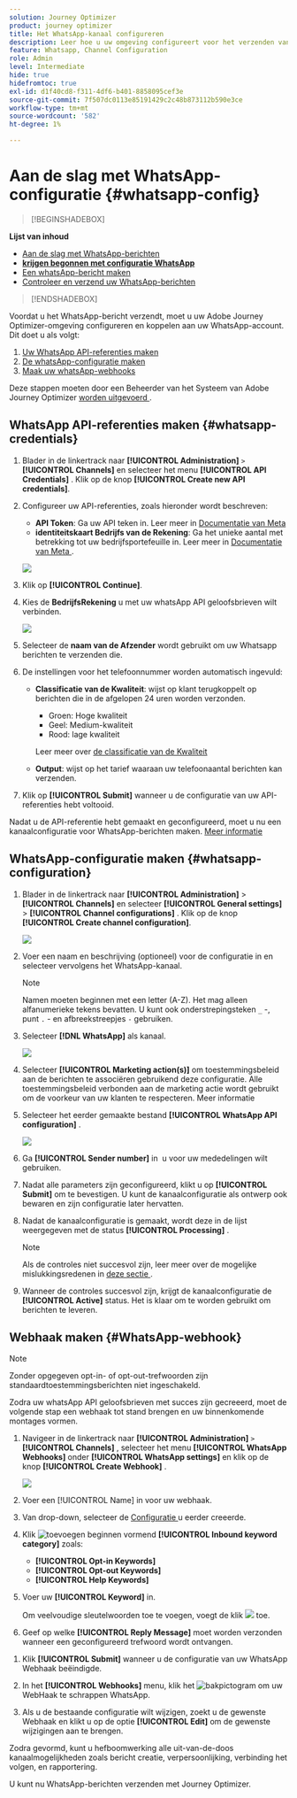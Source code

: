 ```yaml
---
solution: Journey Optimizer
product: journey optimizer
title: Het WhatsApp-kanaal configureren
description: Leer hoe u uw omgeving configureert voor het verzenden van WhatsApp-berichten met Journey Optimizer
feature: Whatsapp, Channel Configuration
role: Admin
level: Intermediate
hide: true
hidefromtoc: true
exl-id: d1f40cd8-f311-4df6-b401-8858095cef3e
source-git-commit: 7f507dc0113e85191429c2c48b873112b590e3ce
workflow-type: tm+mt
source-wordcount: '582'
ht-degree: 1%

---
```


# Aan de slag met WhatsApp-configuratie {#whatsapp-config}

>[!BEGINSHADEBOX]

**Lijst van inhoud**

* [Aan de slag met WhatsApp-berichten](get-started-whatsapp.md)
* **[krijgen begonnen met configuratie WhatsApp](whatsapp-configuration.md)**
* [Een whatsApp-bericht maken](create-whatsapp.md)
* [Controleer en verzend uw WhatsApp-berichten](send-whatsapp.md)

>[!ENDSHADEBOX]

Voordat u het WhatsApp-bericht verzendt, moet u uw Adobe Journey Optimizer-omgeving configureren en koppelen aan uw WhatsApp-account. Dit doet u als volgt:

1. [Uw WhatsApp API-referenties maken](#WhatsApp-credentials)
1. [De whatsApp-configuratie maken](#WhatsApp-configuration)
1. [Maak uw whatsApp-webhooks](#WhatsApp-webhook)


Deze stappen moeten door een Beheerder van het Systeem van Adobe Journey Optimizer [ worden uitgevoerd ](../start/path/administrator.md).

## WhatsApp API-referenties maken {#whatsapp-credentials}

1. Blader in de linkertrack naar **[!UICONTROL Administration]** `>` **[!UICONTROL Channels]** en selecteer het menu **[!UICONTROL API Credentials]** . Klik op de knop **[!UICONTROL Create new API credentials]**.

1. Configureer uw API-referenties, zoals hieronder wordt beschreven:

   * **API Token**: Ga uw API teken in. Leer meer in [ Documentatie van Meta ](https://developers.facebook.com/docs/facebook-login/guides/access-tokens/)
   * **identiteitskaart Bedrijfs van de Rekening**: Ga het unieke aantal met betrekking tot uw bedrijfsportefeuille in. Leer meer in [ Documentatie van Meta ](https://www.facebook.com/business/help/1181250022022158?id=180505742745347).

   ![](assets/whatsapp-api.png)

1. Klik op **[!UICONTROL Continue]**.

1. Kies de **BedrijfsRekening** u met uw whatsApp API geloofsbrieven wilt verbinden.

   ![](assets/whatsapp-api-2.png)

1. Selecteer de **naam van de Afzender** wordt gebruikt om uw Whatsapp berichten te verzenden die.

1. De instellingen voor het telefoonnummer worden automatisch ingevuld:

   * **Classificatie van de Kwaliteit**: wijst op klant terugkoppelt op berichten die in de afgelopen 24 uren worden verzonden.
      * Groen: Hoge kwaliteit
      * Geel: Medium-kwaliteit
      * Rood: lage kwaliteit

     Leer meer over [ de classificatie van de Kwaliteit ](https://www.facebook.com/business/help/766346674749731#)

   * **Output**: wijst op het tarief waaraan uw telefoonaantal berichten kan verzenden.

1. Klik op **[!UICONTROL Submit]** wanneer u de configuratie van uw API-referenties hebt voltooid.

Nadat u de API-referentie hebt gemaakt en geconfigureerd, moet u nu een kanaalconfiguratie voor WhatsApp-berichten maken. [Meer informatie](#whatsapp-configuration)

## WhatsApp-configuratie maken {#whatsapp-configuration}

1. Blader in de linkertrack naar **[!UICONTROL Administration]** > **[!UICONTROL Channels]** en selecteer **[!UICONTROL General settings]** > **[!UICONTROL Channel configurations]** . Klik op de knop **[!UICONTROL Create channel configuration]**.

   ![](assets/whatsapp-config-1.png)

1. Voer een naam en beschrijving (optioneel) voor de configuratie in en selecteer vervolgens het WhatsApp-kanaal.

   >[!NOTE]
   >
   > Namen moeten beginnen met een letter (A-Z). Het mag alleen alfanumerieke tekens bevatten. U kunt ook onderstrepingsteken `_` -, punt `.` - en afbreekstreepjes `-` gebruiken.

1. Selecteer **[!DNL WhatsApp]** als kanaal.

   ![](assets/whatsapp-config-2.png)

1. Selecteer **[!UICONTROL Marketing action(s)]** om toestemmingsbeleid aan de berichten te associëren gebruikend deze configuratie. Alle toestemmingsbeleid verbonden aan de marketing actie wordt gebruikt om de voorkeur van uw klanten te respecteren. Meer informatie

1. Selecteer het eerder gemaakte bestand **[!UICONTROL WhatsApp API configuration]** .

   ![](assets/whatsapp-config-3.png)

1. Ga **[!UICONTROL Sender number]** in &#x200B; u voor uw mededelingen wilt gebruiken.

1. Nadat alle parameters zijn geconfigureerd, klikt u op **[!UICONTROL Submit]** om te bevestigen. U kunt de kanaalconfiguratie als ontwerp ook bewaren en zijn configuratie later hervatten.

1. Nadat de kanaalconfiguratie is gemaakt, wordt deze in de lijst weergegeven met de status **[!UICONTROL Processing]** .

   >[!NOTE]
   >
   >Als de controles niet succesvol zijn, leer meer over de mogelijke mislukkingsredenen in [ deze sectie ](../configuration/channel-surfaces.md).

1. Wanneer de controles succesvol zijn, krijgt de kanaalconfiguratie de **[!UICONTROL Active]** status. Het is klaar om te worden gebruikt om berichten te leveren.

## Webhaak maken {#WhatsApp-webhook}

>[!NOTE]
>
>Zonder opgegeven opt-in- of opt-out-trefwoorden zijn standaardtoestemmingsberichten niet ingeschakeld.

Zodra uw whatsApp API geloofsbrieven met succes zijn gecreeerd, moet de volgende stap een webhaak tot stand brengen en uw binnenkomende montages vormen.

1. Navigeer in de linkertrack naar **[!UICONTROL Administration]** `>` **[!UICONTROL Channels]** , selecteer het menu **[!UICONTROL WhatsApp Webhooks]** onder **[!UICONTROL WhatsApp settings]** en klik op de knop **[!UICONTROL Create Webhook]** .

   ![](assets/sms_byo_5.png)

1. Voer een [!UICONTROL Name] in voor uw webhaak.

1. Van drop-down, selecteer de [ Configuratie ](#whatsapp-configuration) u eerder creeerde.

1. Klik ![ toevoegen ](assets/do-not-localize/Smock_AddCircle_18_N.svg) beginnen vormend **[!UICONTROL Inbound keyword category]** zoals:

   * **[!UICONTROL Opt-in Keywords]**
   * **[!UICONTROL Opt-out Keywords]**
   * **[!UICONTROL Help Keywords]**

1. Voer uw **[!UICONTROL Keyword]** in.

   Om veelvoudige sleutelwoorden toe te voegen, voegt de klik ![ ](assets/do-not-localize/Smock_AddCircle_18_N.svg) toe.

1. Geef op welke **[!UICONTROL Reply Message]** moet worden verzonden wanneer een geconfigureerd trefwoord wordt ontvangen.

<!--
1. Click **[!UICONTROL View payload editor]** to validate and customize your request payloads. 
    
    You can dynamically personalize your payload using profile attributes, and ensure accurate data is sent for processing and response generation with the help of built-in helper functions.
-->

1. Klik **[!UICONTROL Submit]** wanneer u de configuratie van uw WhatsApp Webhaak beëindigde.

1. In het **[!UICONTROL Webhooks]** menu, klik het ![ bakpictogram ](assets/do-not-localize/Smock_Delete_18_N.svg) om uw WebHaak te schrappen WhatsApp.

1. Als u de bestaande configuratie wilt wijzigen, zoekt u de gewenste Webhaak en klikt u op de optie **[!UICONTROL Edit]** om de gewenste wijzigingen aan te brengen.

Zodra gevormd, kunt u hefboomwerking alle uit-van-de-doos kanaalmogelijkheden zoals bericht creatie, verpersoonlijking, verbinding het volgen, en rapportering.

U kunt nu WhatsApp-berichten verzenden met Journey Optimizer.
